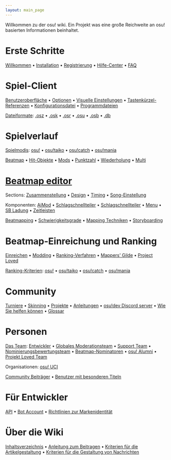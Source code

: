 ```yaml
---
layout: main_page
---
```


<!-- Do not add any empty lines inside this div. -->

<div class="wiki-main-page__blurb">
Willkommen zu der osu! wiki. Ein Projekt was eine große Reichweite an osu! basierten Informationen beinhaltet.
</div>

<div class="wiki-main-page__panels">
<div class="wiki-main-page-panel wiki-main-page-panel--full">

# Erste Schritte

[Willkommen](/wiki/Welcome) • [Installation](/wiki/Installation) • [Registrierung](/wiki/Registration) • [Hilfe-Center](/wiki/Help_Centre) • [FAQ](/wiki/FAQ)

</div>
<div class="wiki-main-page-panel">

# Spiel-Client

[Benutzeroberfläche](/wiki/Interface) • [Optionen](/wiki/Options) • [Visuelle Einstellungen](/wiki/Visual_Settings) • [Tastenkürzel-Referenzen](/wiki/Shortcut_key_reference) • [Konfigurationsdatei](/wiki/osu!_Program_Files/User_Configuration_File) • [Programmdateien](/wiki/osu!_Program_Files)

[Dateiformate](/wiki/osu!_File_Formats): [.osz](/wiki/osu!_File_Formats/Osz_(file_format)) • [.osk](/wiki/osu!_File_Formats/Osk_(file_format)) • [.osr](/wiki/osu!_File_Formats/Osr_(file_format)) • [.osu](/wiki/osu!_File_Formats/Osu_(file_format)) • [.osb](/wiki/osu!_File_Formats/Osb_(file_format)) • [.db](/wiki/osu!_File_Formats/Db_(file_format))

</div>
<div class="wiki-main-page-panel">

# Spielverlauf

[Spielmodis](/wiki/Game_mode): [osu!](/wiki/Game_mode/osu!) • [osu!taiko](/wiki/Game_mode/osu!taiko) • [osu!catch](/wiki/Game_mode/osu!catch) • [osu!mania](/wiki/Game_mode/osu!mania)

[Beatmap](/wiki/Beatmap) • [Hit-Objekte](/wiki/Hit_object) • [Mods](/wiki/Game_modifier) • [Punktzahl](/wiki/Score) • [Wiederholung](/wiki/Replay) • [Multi](/wiki/Multi)

</div>
<div class="wiki-main-page-panel">

# [Beatmap editor](/wiki/Beatmap_Editor)

Sections: [Zusammenstellung](/wiki/Beatmap_Editor/Compose) • [Design](/wiki/Beatmap_Editor/Design) • [Timing](/wiki/Beatmap_Editor/Timing) • [Song-Einstellung](/wiki/Beatmap_Editor/Song_Setup)

Komponenten: [AiMod](/wiki/Beatmap_Editor/AiMod) • [Schlagschnellteiler](/wiki/Beatmap_Editor/Beat_Snap_Divisor) • [Schlagschnellteiler](/wiki/Beatmap_Editor/Distance_Snap) • [Menu](/wiki/Beatmap_Editor/Menu) • [SB Ladung](/wiki/Beatmap_Editor/SB_Load) • [Zeitleisten](/wiki/Beatmap_Editor/Timelines)

[Beatmapping](/wiki/Beatmapping) • [Schwierigkeitsgrade](/wiki/Beatmap/Difficulty) • [Mapping Techniken](/wiki/Mapping_Techniques) • [Storyboarding](/wiki/Storyboarding)

</div>
<div class="wiki-main-page-panel">

# Beatmap-Einreichung und Ranking

[Einreichen](/wiki/Submission) • [Modding](/wiki/Modding) • [Ranking-Verfahren](/wiki/Beatmap_ranking_procedure) • [Mappers' Gilde](/wiki/Mappers_Guild) • [Project Loved](/wiki/Project_Loved)

[Ranking-Kriterien](/wiki/Ranking_Criteria): [osu!](/wiki/Ranking_Criteria/osu!) • [osu!taiko](/wiki/Ranking_Criteria/osu!taiko) • [osu!catch](/wiki/Ranking_Criteria/osu!catch) • [osu!mania](/wiki/Ranking_Criteria/osu!mania)

</div>
<div class="wiki-main-page-panel">

# Community

[Turniere](/wiki/Tournaments) • [Skinning](/wiki/Skinning) • [Projekte](/wiki/Projects) • [Anleitungen](/wiki/Guides) • [osu!dev Discord server](/wiki/osu!dev_Discord_server) • [Wie Sie helfen können](/wiki/How_You_Can_Help!) • [Glossar](/wiki/Glossary)

</div>
<div class="wiki-main-page-panel">

# Personen

[Das Team](/wiki/People/The_Team): [Entwickler](/wiki/People/The_Team/Developers) • [Globales Moderationsteam](/wiki/People/The_Team/Global_Moderation_Team) • [Support Team](/wiki/People/The_Team/Support_Team) • [Nominierungsbewertungsteam](/wiki/People/The_Team/Nomination_Assessment_Team) • [Beatmap-Nominatoren](/wiki/People/The_Team/Beatmap_Nominators) • [osu! Alumni](/wiki/People/The_Team/osu!_Alumni) • [Projekt Loved Team](/wiki/People/The_Team/Project_Loved_Team)

Organisationen: [osu! UCI](/wiki/Organisations/osu!_UCI)

[Community Beiträger](/wiki/People/Community_Contributors) • [Benutzer mit besonderen Titeln](/wiki/People/Users_with_unique_titles)

</div>
<div class="wiki-main-page-panel">

# Für Entwickler

[API](/wiki/osu!api) • [Bot Account](/wiki/Bot_account) • [Richtlinien zur Markenidentität](/wiki/Brand_identity_guidelines)

</div>
<div class="wiki-main-page-panel">

# Über die Wiki

[Inhaltsverzeichnis](/wiki/Sitemap) • [Anleitung zum Beitragen](/wiki/osu!_wiki_Contribution_Guide) • [Kriterien für die Artikelgestaltung](/wiki/Article_Styling_Criteria) • [Kriterien für die Gestaltung von Nachrichten](/wiki/News_Styling_Criteria)

</div>
</div>
